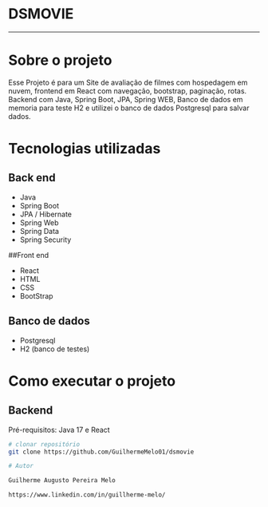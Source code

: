 # DSMOVIE
***

# Sobre o projeto

Esse Projeto é para um Site de avaliação de filmes com hospedagem em nuvem, frontend em React com navegação, bootstrap, paginação, rotas.
Backend com Java, Spring Boot, JPA, Spring WEB, Banco de dados em memoria para teste H2 e utilizei o banco de dados Postgresql para salvar dados.

# Tecnologias utilizadas
## Back end
- Java
- Spring Boot
- JPA / Hibernate
- Spring Web
- Spring Data
- Spring Security

##Front end
- React
- HTML
- CSS
- BootStrap

## Banco de dados
- Postgresql
- H2 (banco de testes)

# Como executar o projeto

## Backend
Pré-requisitos: Java 17 e React

```bash
# clonar repositório
git clone https://github.com/GuilhermeMelo01/dsmovie

# Autor

Guilherme Augusto Pereira Melo

https://www.linkedin.com/in/guillherme-melo/
